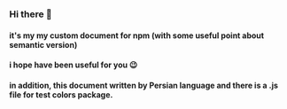 ### Hi there 👋
#### it's my my custom document for npm (with some useful point about semantic version)

#### i hope have been useful for you 😉

#### in addition, this document written by Persian language and there is a .js file for test colors package.
